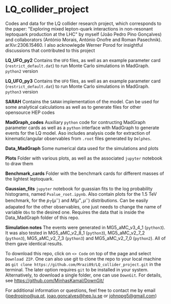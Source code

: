 # LQ_collider_project

Codes and data for the LQ collider research project, which corresponds to the paper: "Exploring mixed lepton-quark interactions in non-resonant leptoquark production at the LHC" by myself (João Pedro Pino Gonçalves) and collaborators (António Morais, António Onofre and Roman Pasechnik). arXiv:2306.15460. I also acknowlegde Werner Porod for insightful discussions that contributed to this project 

**LQ_UFO_py2** Contains the ```UFO``` files, as well as an example parameter card (```restrict_default.dat```) to run Monte Carlo simulations in MadGraph. ```python2``` version

**LQ_UFO_py3** Contains the ```UFO``` files, as well as an example parameter card (```restrict_default.dat```) to run Monte Carlo simulations in MadGraph. ```python3``` version

**SARAH** Contains the ```SARAH``` implementation of the model. Can be used for some analytical calculations as well as to generate files for other opensource HEP codes

**MadGraph_codes** Auxiliary ```python``` code for contructing MadGraph parameter cards as well as a ```python``` interface with MadGraph to generate events for the LQ model. Aso includes analysis code for extraction of kinematic/angular observables from ```.root``` files generated by ```Delphes```. 

**Data_MadGraph** Some numerical data used for the simulations and plots

**Plots** Folder with various plots, as well as the associated ```jupyter``` notebook to draw them

**Benchmark_cards** Folder with the benchmark cards for different masses of the lightest leptoquark.

**Gaussian_fits** ```jupyter``` notebook for guassian fits to the log probability histograms, named ```Pvalue_root.ipynb```. Also contain plots for the 1.5 TeV benchmark, for the $p_T(\mu^-)$ and $M(\mu^+,\mu^-)$ distributions. Can be easily adapated for the other observables, one just needs to change the name of variable ```Obs``` to the desired one. Requires the data that is inside the Data_MadGraph folder of this repo.

**Simulation notes** The events were generated in MG5_aMC_v3_4_1 (```python3```). It was also tested in MG5_aMC_v2_8_1 (```python3```), MG5_aMC_v2_7_2 (```python3```), MG5_aMC_v2_7_3 (```python3```) and MG5_aMC_v2_7_0 (```python2```). All of them gave identical results.


To download this repo, click on ```<> Code``` on top of the page and select ```Download ZIP```. One can also use git to clone the repo to your local machine as ```git clone https://github.com/Mrazi09/LQ_collider_project.git``` in the terminal. The later option requires ```git``` to be installed in your system. Alternatively, to download a single folder, one can use ```DownGit```. For details, see https://github.com/MinhasKamal/DownGit/






For additional information or questions, feel free to contact me by email (jpedropino@ua.pt, joao.goncalves@hep.lu.se or johnppg5@gmail.com)
